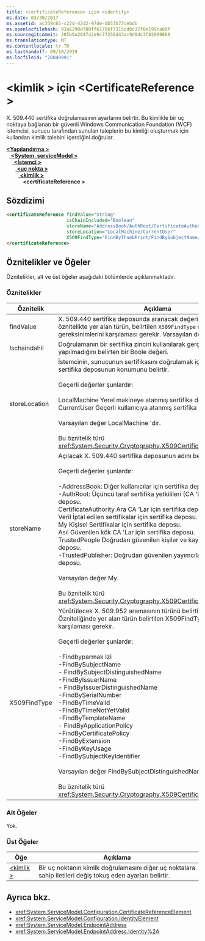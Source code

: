 ```yaml
---
title: <certificateReference> için <identity>
ms.date: 03/30/2017
ms.assetid: ac359c65-c22d-42d2-97de-db53b77cebdb
ms.openlocfilehash: 93a6290d780ff61756f7315cd0c32f0e199ca00f
ms.sourcegitcommit: 205b9a204742e9c77256d43ac9d94c3f82909808
ms.translationtype: MT
ms.contentlocale: tr-TR
ms.lasthandoff: 09/10/2019
ms.locfileid: "70849991"
---
```

# <a name="certificatereference-for-identity"></a>\<kimlik > için \<CertificateReference >
X. 509.440 sertifika doğrulamasının ayarlarını belirtir. Bu kimlikle bir uç noktaya bağlanan bir güvenli Windows Communication Foundation (WCF) istemcisi, sunucu tarafından sunulan taleplerin bu kimliği oluşturmak için kullanılan kimlik talebini içerdiğini doğrular.  
  
[ **\<Yapılandırma >** ](../configuration-element.md)\
&nbsp;&nbsp;[ **\<System. serviceModel >** ](system-servicemodel.md)\
&nbsp;&nbsp;&nbsp;&nbsp;[ **\<İstemci >** ](client.md)\
&nbsp;&nbsp;&nbsp;&nbsp;&nbsp;&nbsp;[ **\<uç nokta >** ](endpoint-of-client.md)\
&nbsp;&nbsp;&nbsp;&nbsp;&nbsp;&nbsp;&nbsp;&nbsp;[ **\<kimlik >** ](identity.md)\
&nbsp;&nbsp;&nbsp;&nbsp;&nbsp;&nbsp;&nbsp;&nbsp;&nbsp;&nbsp; **\<certificateReference >**  
  
## <a name="syntax"></a>Sözdizimi  
  
```xml  
<certificateReference findValue="String"
                      isChainIncluded="Boolean"
                      storeName="AddressBook/AuthRoot/CertificateAuthority/Disallowed/My/Root/TrustedPeople/TrustedPublisher"
                      storeLocation="LocalMachine/CurrentUser"
                      X509FindType="FindByThumbPrint/FindBySubjectName/FindBySubjectDistinguishedName/FindByIssuerName/FindByIssuerDistinguishedName/FindBySerialNumber/FindByTimeValid/FindByTimeNotYetValid/FindByTemplateName/FindByApplicationPolicy/FindByCertificatePolicy/FindByExtension/FindByKeyUsage/FindBySubjectKeyIdentifier">
</certificateReference>
```  
  
## <a name="attributes-and-elements"></a>Öznitelikler ve Öğeler  
 Öznitelikler, alt ve üst öğeler aşağıdaki bölümlerde açıklanmaktadır.  
  
### <a name="attributes"></a>Öznitelikler  
  
|Öznitelik|Açıklama|  
|---------------|-----------------|  
|findValue|X. 509.440 sertifika deposunda aranacak değeri belirtir. Bu öznitelikte yer alan türün, belirtilen `X509FindType` değerin gereksinimlerini karşılaması gerekir. Varsayılan değer boş bir dizedir.|  
|Ischaindahil|Doğrulamanın bir sertifika zinciri kullanılarak gerçekleştirilip yapılmadığını belirten bir Boole değeri.|  
|storeLocation|İstemcinin, sunucunun sertifikasını doğrulamak için kullanabileceği sertifika deposunun konumunu belirtir.<br /><br /> Geçerli değerler şunlardır:<br /><br /> LocalMachine Yerel makineye atanmış sertifika deposu.<br />CurrentUser Geçerli kullanıcıya atanmış sertifika deposu.<br /><br /> Varsayılan değer LocalMachine 'dir.<br /><br /> Bu öznitelik türü <xref:System.Security.Cryptography.X509Certificates.StoreLocation>.|  
|storeName|Açılacak X. 509.440 sertifika deposunun adını belirtir.<br /><br /> Geçerli değerler şunlardır:<br /><br /> -AddressBook: Diğer kullanıcılar için sertifika deposu.<br />-AuthRoot: Üçüncü taraf sertifika yetkilileri (CA 'Lar) için sertifika deposu.<br />CertificateAuthority Ara CA 'Lar için sertifika deposu.<br />Veril İptal edilen sertifikalar için sertifika deposu.<br />My Kişisel Sertifikalar için sertifika deposu.<br />Asıl Güvenilen kök CA 'Lar için sertifika deposu.<br />TrustedPeople Doğrudan güvenilen kişiler ve kaynaklar için sertifika deposu.<br />-TrustedPublisher: Doğrudan güvenilen yayımcılar için sertifika deposu.<br /><br /> Varsayılan değer My.<br /><br /> Bu öznitelik türü <xref:System.Security.Cryptography.X509Certificates.StoreName>.|  
|X509FindType|Yürütülecek X. 509.952 aramasının türünü belirtir. `findValue` Özniteliğinde yer alan türün belirtilen X509FindType gereksinimlerini karşılaması gerekir.<br /><br /> Geçerli değerler şunlardır:<br /><br /> -Findbyparmak Izi<br />-FindBySubjectName<br />- FindBySubjectDistinguishedName<br />-FindByIssuerName<br />- FindByIssuerDistinguishedName<br />-FindBySerialNumber<br />-FindByTimeValid<br />-FindByTimeNotYetValid<br />-FindByTemplateName<br />- FindByApplicationPolicy<br />-FindByCertificatePolicy<br />-FindByExtension<br />-FindByKeyUsage<br />-FindBySubjectKeyIdentifier<br /><br /> Varsayılan değer FindBySubjectDistinguishedName ' dir.<br /><br /> Bu öznitelik türü <xref:System.Security.Cryptography.X509Certificates.X509FindType>.|  
  
### <a name="child-elements"></a>Alt Öğeler  
 Yok.  
  
### <a name="parent-elements"></a>Üst Öğeler  
  
|Öğe|Açıklama|  
|-------------|-----------------|  
|[\<kimlik >](identity.md)|Bir uç noktanın kimlik doğrulamasını diğer uç noktalara sahip iletileri değiş tokuş eden ayarları belirtir.|  
  
## <a name="see-also"></a>Ayrıca bkz.

- <xref:System.ServiceModel.Configuration.CertificateReferenceElement>
- <xref:System.ServiceModel.Configuration.IdentityElement>
- <xref:System.ServiceModel.EndpointAddress>
- <xref:System.ServiceModel.EndpointAddress.Identity%2A>
